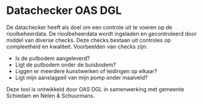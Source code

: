 # Datachecker OAS DGL

De datachecker heeft als doel om een controle uit te voeren op de rioolbeheerdata.
De rioolbeheerdata wordt ingeladen en gecontroleerd door middel van diverse checks.
Deze checks bestaan uit controles op compleetheid en kwaliteit. 
Voorbeelden van checks zijn: 
- Is de putbodem aangeleverd?
- Ligt de putbodem onder de buisbodem?
- Liggen er meerdere kunstwerken of leidingen op elkaar?
- Ligt mijn aanslagpeil van mijn pomp onder maaiveld?

Deze tool is ontwikkeld door OAS DGL in samenwerking met gemeente Schiedam en Nelen & Schuurmans.

